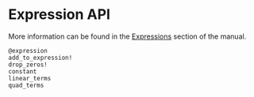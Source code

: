# Expression API

More information can be found in the [Expressions](@ref) section of the manual.

```@docs
@expression
add_to_expression!
drop_zeros!
constant
linear_terms
quad_terms
```
